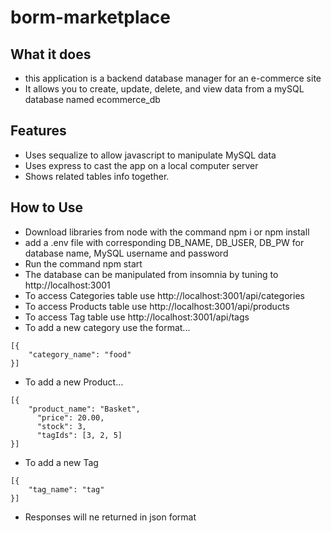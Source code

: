 # borm-marketplace

## What it does
* this application is a backend database manager for an e-commerce site
* It allows you to create, update, delete, and view data from a mySQL database named ecommerce_db

## Features
* Uses sequalize to allow javascript to manipulate MySQL data
* Uses express to cast the app on a local computer server
* Shows related tables info together.

## How to Use
* Download libraries from node with the command npm i or npm install
* add a .env file with corresponding DB_NAME, DB_USER, DB_PW for database name, MySQL username and password
* Run the command npm start
* The database can be manipulated from insomnia by tuning to http://localhost:3001
* To access Categories table use http://localhost:3001/api/categories
* To access Products table use http://localhost:3001/api/products
* To access Tag table use http://localhost:3001/api/tags
* To add a new category use the format... 
```
[{
    "category_name": "food"
}]
```
* To add a new Product...
```
[{
    "product_name": "Basket",
      "price": 20.00,
      "stock": 3,
      "tagIds": [3, 2, 5]
}]
```
* To add a new Tag
```
[{
    "tag_name": "tag"
}]
```
* Responses will ne returned in json format